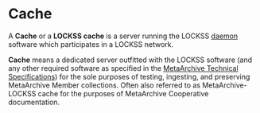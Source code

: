 Cache
=====

A **Cache** or a **LOCKSS cache** is a server running the LOCKSS [daemon](https://confluence.educopia.org/display/MET/LOCKSS#LOCKSS-LOCKSSDaemon) software which participates in a LOCKSS network.

**Cache** means a dedicated server outfitted with the LOCKSS software (and any other required software as specified in the [MetaArchive Technical Specifications](/public-documentation/MetaArchive-Cooperative/How-MetaArchive-Works/Technical-Specifications)) for the sole purposes of testing, ingesting, and preserving MetaArchive Member collections. Often also referred to as MetaArchive-LOCKSS cache for the purposes of MetaArchive Cooperative documentation.

